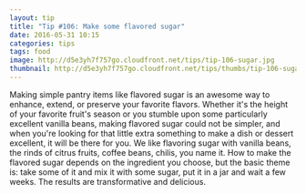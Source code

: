 ```yaml
---
layout: tip
title: "Tip #106: Make some flavored sugar"
date: 2016-05-31 10:15
categories: tips
tags: food
image: http://d5e3yh7f757go.cloudfront.net/tips/tip-106-sugar.jpg
thumbnail: http://d5e3yh7f757go.cloudfront.net/tips/thumbs/tip-106-sugar.jpg
---
```

Making simple pantry items like flavored sugar is an awesome way to enhance, extend, or preserve your favorite flavors. Whether it's the height of your favorite fruit's season or you stumble upon some particularly excellent vanilla beans, making flavored sugar could not be simpler, and when you're looking for that little extra something to make a dish or dessert excellent, it will be there for you. We like flavoring sugar with vanilla beans, the rinds of citrus fruits, coffee beans, chilis, you name it. How to make the flavored sugar depends on the ingredient you choose, but the basic theme is: take some of it and mix it with some sugar, put it in a jar and wait a few weeks. The results are transformative and delicious.
